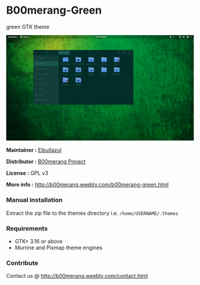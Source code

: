 # B00merang-Green
green GTK theme

![green](https://github.com/B00merang-Project/gallery/raw/master/B00merang%20Green%20(1).png)

**Maintainer :** [Elbullazul](https://github.com/elbullazul)

**Distributor :** [B00merang Project](https://github.com/B00merang-Project)

**License :** GPL v3

**More info :** http://b00merang.weebly.com/b00merang-green.html

### Manual installation

Extract the zip file to the themes directory i.e. `/home/USERNAME/.themes`

### Requirements

- GTK+ 3.16 or above
- Murrine and Pixmap theme engines

### Contribute

Contact us @ http://b00merang.weebly.com/contact.html
